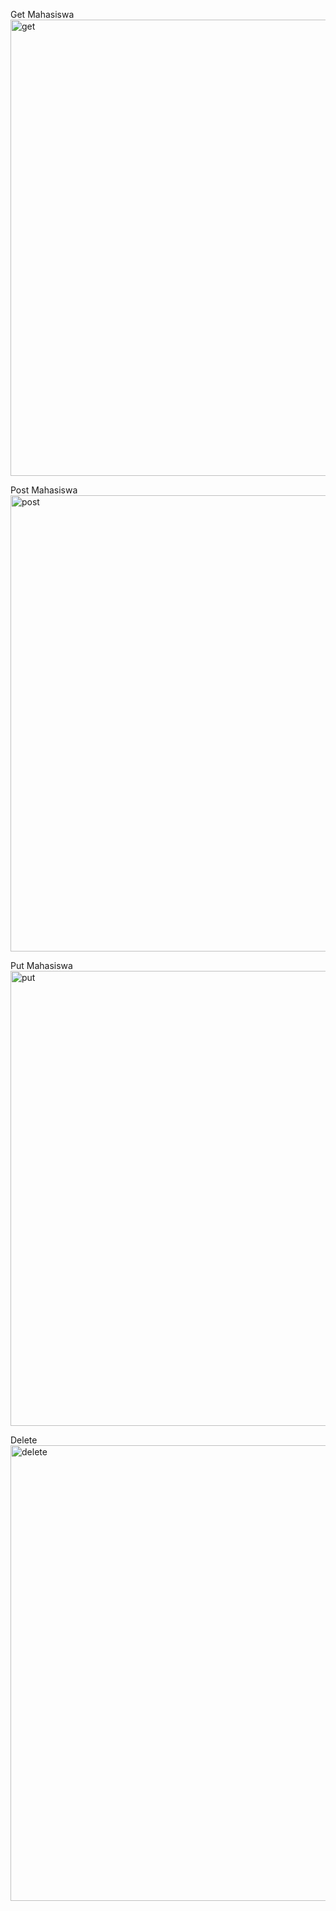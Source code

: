 Get Mahasiswa
<img width="1366" height="730" alt="get" src="https://github.com/user-attachments/assets/b7c193a4-fa2e-4249-88a3-90c710448d56" />

Post Mahasiswa
<img width="1366" height="730" alt="post" src="https://github.com/user-attachments/assets/74b10489-2b64-4343-b5d3-6c20f6613bf5" />

Put Mahasiswa
<img width="1365" height="728" alt="put" src="https://github.com/user-attachments/assets/1785dc71-a6a2-4b24-a883-a853a41a63f7" />

Delete
<img width="1366" height="729" alt="delete" src="https://github.com/user-attachments/assets/3c8f63aa-9134-4756-9c2e-d1b82d4490c3" />
